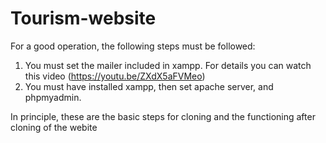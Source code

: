 # Tourism-website
For a good operation, the following steps must be followed:

1) You must set the mailer included in xampp. For details you can watch this video (https://youtu.be/ZXdX5aFVMeo)
2) You must have installed xampp, then set apache server, and phpmyadmin.

In principle, these are the basic steps for cloning and the functioning after cloning of the webite
